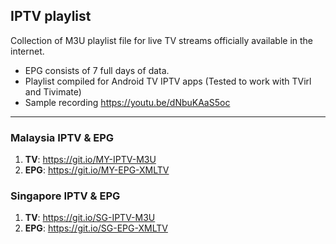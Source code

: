 ## IPTV playlist
Collection of M3U playlist file for live TV streams officially available in the internet.
- EPG consists of 7 full days of data.
- Playlist compiled for Android TV IPTV apps (Tested to work with TVirl and Tivimate)
- Sample recording https://youtu.be/dNbuKAaS5oc
___
### Malaysia IPTV & EPG 

1. **TV**: https://git.io/MY-IPTV-M3U
1. **EPG**: https://git.io/MY-EPG-XMLTV

### Singapore IPTV & EPG

1. **TV**: https://git.io/SG-IPTV-M3U
1. **EPG**: https://git.io/SG-EPG-XMLTV
